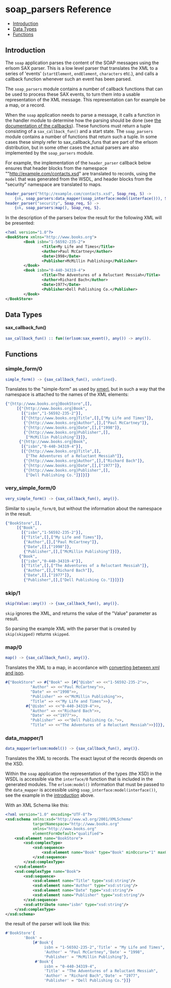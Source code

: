 # soap_parsers Reference #

- [Introduction](#introduction)
- [Data Types](#data-types)
- [Functions](#functions)

## Introduction ##
The `soap` application parses the content of the SOAP messages using the erlsom
SAX parser. This is a low level parser that translates the XML to a series
of 'events' (`startElement`, `endElement`, `characters` etc.), and calls a
callback function whenever such an event has been parsed. 

The `soap_parsers` module contains a number of callback functions that can
be used to process these SAX events, to turn them into a usable
representation of the XML message. This representation can for example be a
map, or a record.

When the `soap` application needs to parse a message, it calls a function in
the handler module to determine how the parsing should be done (see
[the documentation of the
callbacks](soap_server_callbacks.md#header_parser3)). These functions must
return a tuple consisting of a `sax_callback_fun()` and a start state. The
`soap_parsers` module contains a number of functions that return such a
tuple. In some cases these simply refer to sax_callback_funs that are part
of the erlsom distribution, but in some other cases the actual parsers are
also implemented by the `soap_parsers` module.

For example, the implementation of the  `header_parser` callback below
ensures that header blocks from the namespace
""http://example.com/contacts.xsd" are translated to records, using the
`model` that was generated from the WSDL, and header blocks from the
"security" namespace are translated to maps.

```erlang
header_parser("http://example.com/contacts.xsd", Soap_req, S) ->  
    {ok, soap_parsers:data_mapper(soap_interface:model(interface())), Soap_req, S};
header_parser("security", Soap_req, S) ->  
    {ok, soap_parsers:map(), Soap_req, S}.
```

In the description of the parsers below the result for the following XML
will be presented:

```xml
<?xml version="1.0"?>
<BookStore xmlns="http://www.books.org">
        <Book isbn="1-56592-235-2">
                <Title>My Life and Times</Title>
                <Author>Paul McCartney</Author>
                <Date>1998</Date>
                <Publisher>McMillin Publishing</Publisher>
        </Book>
        <Book isbn="0-440-34319-4">
                <Title>The Adventures of a Reluctant Messiah</Title>
                <Author>Richard Bach</Author>
                <Date>1977</Date>
                <Publisher>Dell Publishing Co.</Publisher>
        </Book>
</BookStore>
```

## Data Types

#### sax_callback_fun() ####

```erlang
sax_callback_fun() :: fun((erlsom:sax_event(), any()) -> any()).
```

## Functions ##


### simple_form/0 ###

```erlang
simple_form() -> {sax_callback_fun(), undefined}.
```

Translates to the "simple-form" as used by
[xmerl](http://erlang.org/doc/apps/xmerl/xmerl_ug.html), but in such a way
that the namespace is attached to the names of the XML elements:

```erlang
{"{http://www.books.org}BookStore",[],
     [{"{http://www.books.org}Book",
       [{"isbn","1-56592-235-2"}],
       [{"{http://www.books.org}Title",[],["My Life and Times"]},
        {"{http://www.books.org}Author",[],["Paul McCartney"]},
        {"{http://www.books.org}Date",[],["1998"]},
        {"{http://www.books.org}Publisher",[],
         ["McMillin Publishing"]}]},
      {"{http://www.books.org}Book",
       [{"isbn","0-440-34319-4"}],
       [{"{http://www.books.org}Title",[],
         ["The Adventures of a Reluctant Messiah"]},
        {"{http://www.books.org}Author",[],["Richard Bach"]},
        {"{http://www.books.org}Date",[],["1977"]},
        {"{http://www.books.org}Publisher",[],
         ["Dell Publishing Co."]}]}]}
```


### very_simple_form/0 ###

```erlang
very_simple_form() -> {sax_callback_fun(), any()}.
```

Similar to `simple_form/0`, but without the information about the namespace
in the result.

```erlang
{"BookStore",[],
     [{"Book",
       [{"isbn","1-56592-235-2"}],
       [{"Title",[],["My Life and Times"]},
        {"Author",[],["Paul McCartney"]},
        {"Date",[],["1998"]},
        {"Publisher",[],["McMillin Publishing"]}]},
      {"Book",
       [{"isbn","0-440-34319-4"}],
       [{"Title",[],["The Adventures of a Reluctant Messiah"]},
        {"Author",[],["Richard Bach"]},
        {"Date",[],["1977"]},
        {"Publisher",[],["Dell Publishing Co."]}]}]}
```

### skip/1 ###

```erlang
skip(Value::any()) -> {sax_callback_fun(), any()}.
```

`skip` ignores the XML, and returns the value of the "Value" parameter as
result.

So parsing the example XML with the parser that is created by `skip(skipped)`
returns `skipped`.


### map/0 ###

```erlang
map() -> {sax_callback_fun(), any()}.
```

Translates the XML to a map, in accordance with [converting between xml and json](http://www.xml.com/lpt/a/1658).

```erlang
#{"BookStore" => #{"Book" => [#{"@isbn" => <<"1-56592-235-2">>,
           "Author" => <<"Paul McCartney">>,
           "Date" => <<"1998">>,
           "Publisher" => <<"McMillin Publishing">>,
           "Title" => <<"My Life and Times">>},
         #{"@isbn" => <<"0-440-34319-4">>,
           "Author" => <<"Richard Bach">>,
           "Date" => <<"1977">>,
           "Publisher" => <<"Dell Publishing Co.">>,
           "Title" => <<"The Adventures of a Reluctant Messiah">>}]}},
```


### data_mapper/1 ###

```erlang
data_mapper(erlsom:model()) -> {sax_callback_fun(), any()}.
```

Translates the XML to records. The exact layout of the records depends on
the XSD. 

Within the `soap` application the representation of the types (the XSD) in the
WSDL is accessible via the `interface/0` function that is included in the
generated modules. The `erlsom:model()` information that must be passed to
the `data_mapper` is accessible using `soap_interface:model(interface())`,
see the example in the [introduction](#introduction) above.

With an XML Schema like this: 

```xml
<?xml version="1.0" encoding="UTF-8"?>
<xsd:schema xmlns:xsd="http://www.w3.org/2001/XMLSchema"
            targetNamespace="http://www.books.org"
            xmlns="http://www.books.org"
            elementFormDefault="qualified">
    <xsd:element name="BookStore">
        <xsd:complexType>
            <xsd:sequence>
                <xsd:element name="Book" type="Book" minOccurs="1" maxOccurs="unbounded"/>
            </xsd:sequence>
        </xsd:complexType>
    </xsd:element>
    <xsd:complexType name="Book">
        <xsd:sequence>
            <xsd:element name="Title" type="xsd:string"/>
            <xsd:element name="Author" type="xsd:string"/>
            <xsd:element name="Date" type="xsd:string"/>
            <xsd:element name="Publisher" type="xsd:string"/>
        </xsd:sequence>
        <xsd:attribute name="isbn" type="xsd:string"/>
    </xsd:complexType>
</xsd:schema>
```

the result of the parser will look like this:

```erlang
#'BookStore'{
        'Book' = 
            [#'Book'{
                 isbn = "1-56592-235-2",'Title' = "My Life and Times",
                 'Author' = "Paul McCartney",'Date' = "1998",
                 'Publisher' = "McMillin Publishing"},
             #'Book'{
                 isbn = "0-440-34319-4",
                 'Title' = "The Adventures of a Reluctant Messiah",
                 'Author' = "Richard Bach",'Date' = "1977",
                 'Publisher' = "Dell Publishing Co."}]}
```
